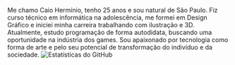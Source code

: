 Me chamo Caio Hermínio, tenho 25 anos e sou natural de São Paulo. Fiz curso técnico em informática na adolescência, me formei em Design Gráfico e iniciei minha carreira trabalhando com ilustração e 3D. Atualmente, estudo programação de forma autodidata, buscando uma oportunidade na indústria dos games. Sou apaixonado por tecnologia como forma de arte e pelo seu potencial de transformação do indivíduo e da sociedade.
![Estatísticas do GitHub](https://github-readme-stats.vercel.app/api?username=CaioHerminio&show_icons=true&theme=dark&locale=pt-br)
